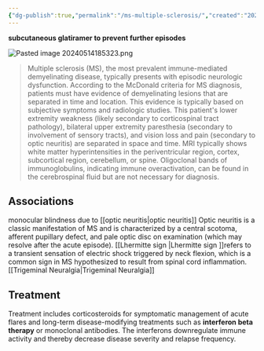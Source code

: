 ```yaml
---
{"dg-publish":true,"permalink":"/ms-multiple-sclerosis/","created":"2024-05-14T18:53:10.000-07:00","updated":"2025-09-24T10:36:30.392-07:00"}
---
```




**subcutaneous glatiramer to prevent further episodes**

![Pasted image 20240514185323.png](/img/user/assets/Pasted%20image%2020240514185323.png)
> Multiple sclerosis (MS), the most prevalent immune-mediated demyelinating disease, typically presents with episodic neurologic dysfunction. According to the McDonald criteria for MS diagnosis, patients must have evidence of demyelinating lesions that are separated in time and location. This evidence is typically based on subjective symptoms and radiologic studies. This patient's lower extremity weakness (likely secondary to corticospinal tract pathology), bilateral upper extremity paresthesia (secondary to involvement of sensory tracts), and vision loss and pain (secondary to optic neuritis) are separated in space and time.  MRI typically shows white matter hyperintensities in the periventricular region, cortex, subcortical region, cerebellum, or spine. Oligoclonal bands of immunoglobulins, indicating immune overactivation, can be found in the cerebrospinal fluid but are not necessary for diagnosis. 
> 
## Associations
monocular blindness due to [[optic neuritis\|optic neuritis]]
	Optic neuritis is a classic manifestation of MS and is characterized by a central scotoma, afferent pupillary defect, and pale optic disc on examination (which may resolve after the acute episode).
[[Lhermitte sign \|Lhermitte sign ]]refers to a transient sensation of electric shock triggered by neck flexion, which is a common sign in MS hypothesized to result from spinal cord inflammation.
[[Trigeminal Neuralgia\|Trigeminal Neuralgia]]
## Treatment
Treatment includes corticosteroids for symptomatic management of acute flares and long-term disease-modifying treatments such as **interferon beta therapy** or monoclonal antibodies.
	The interferons downregulate immune activity and thereby decrease disease severity and relapse frequency.